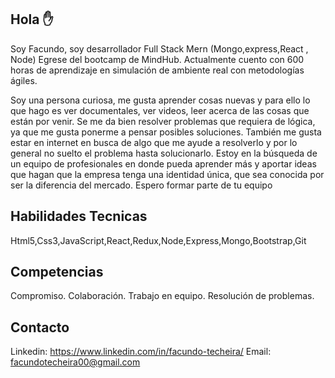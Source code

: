 ## Hola ✋

Soy Facundo, soy desarrollador Full Stack Mern (Mongo,express,React , Node) 
Egrese del bootcamp de MindHub. Actualmente cuento con 600 horas de aprendizaje en 
simulación de ambiente real con metodologías ágiles. 

Soy una persona curiosa, me gusta aprender cosas nuevas y 
para ello lo que hago es ver documentales, ver videos, leer acerca de las cosas que 
están por venir. 
Se me da bien resolver  problemas que requiera de lógica, ya que me gusta ponerme a 
pensar posibles soluciones. 
También me gusta estar en internet en busca de algo que me ayude a resolverlo 
y por lo general no suelto el problema hasta solucionarlo.
Estoy en la búsqueda de un equipo de profesionales en donde pueda aprender más y 
aportar ideas que  hagan que la empresa tenga una identidad única, 
que sea conocida por ser la diferencia del mercado.
Espero formar parte de tu equipo

## Habilidades Tecnicas

Html5,Css3,JavaScript,React,Redux,Node,Express,Mongo,Bootstrap,Git

## Competencias

Compromiso.
Colaboración.
Trabajo en equipo.
Resolución de problemas.


## Contacto 

Linkedin: https://www.linkedin.com/in/facundo-techeira/
Email: facundotecheira00@gmail.com

